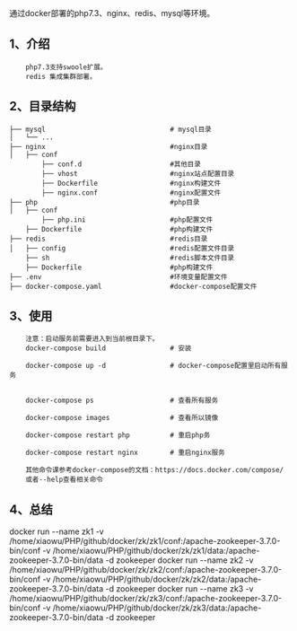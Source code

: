 通过docker部署的php7.3、nginx、redis、mysql等环境。

## 1、介绍
```
	php7.3支持swoole扩展。
	redis 集成集群部署。
```

## 2、目录结构
```
├── mysql                               # mysql目录
│   └── ...                     
├── nginx                               #nginx目录
│   ├── conf   
		├── conf.d 						#其他目录
		├── vhost						#nginx站点配置目录
		├── Dockerfile					#nginx构建文件
		├── nginx.conf   				#nginx配置文件
├── php                                 #php目录
│   ├── conf
		├── php.ini 					#php配置文件
	├── Dockerfile 						#php构建文件
├── redis                               #redis目录
│   ├── config							#redis配置文件目录
	├── sh 								#redis脚本文件目录   
	├── Dockerfile 						#php构建文件
├── .env								#环境变量配置文件
├── docker-compose.yaml 				#docker-compose配置文件
```

## 3、使用
```
	注意：启动服务前需要进入到当前根目录下。
	docker-compose build				# 安装

	docker-compose up -d 				# docker-compose配置里启动所有服务


	docker-compose ps 					# 查看所有服务

	docker-compose images				# 查看所以镜像
	
	docker-compose restart php 			# 重启php务

	docker-compose restart nginx 		# 重启nginx服务

	其他命令课参考docker-compose的文档：https://docs.docker.com/compose/
	或者--help查看相关命令
```

## 4、总结

docker run --name zk1 -v /home/xiaowu/PHP/github/docker/zk/zk1/conf:/apache-zookeeper-3.7.0-bin/conf -v /home/xiaowu/PHP/github/docker/zk/zk1/data:/apache-zookeeper-3.7.0-bin/data  -d zookeeper
docker run --name zk2 -v /home/xiaowu/PHP/github/docker/zk/zk2/conf:/apache-zookeeper-3.7.0-bin/conf -v /home/xiaowu/PHP/github/docker/zk/zk2/data:/apache-zookeeper-3.7.0-bin/data  -d zookeeper
docker run --name zk3 -v /home/xiaowu/PHP/github/docker/zk/zk3/conf:/apache-zookeeper-3.7.0-bin/conf -v /home/xiaowu/PHP/github/docker/zk/zk3/data:/apache-zookeeper-3.7.0-bin/data  -d zookeeper